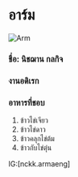 # อาร์ม
![Arm](https://cdn.discordapp.com/attachments/1009828568165011652/1011265939834142811/2016A0C1-AA7E-46D7-A908-7973FF0E4484.jpg)

### ชื่อ: นิชฌาน กลกิจ

### งานอดิเรก
### อาหารที่ชอบ  
1. ข้าวไข่เจียว    
2. ข้าวไข่ดาว   
3. ข้าวคลุกไข่ต้ม    
4. ข้าวกับไข่ตุ๋น

IG:[nckk.armaeng]


